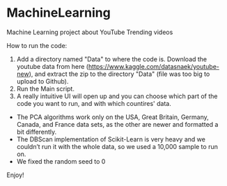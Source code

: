 # MachineLearning
Machine Learning project about YouTube Trending videos

How to run the code:
1) Add a directory named "Data" to where the code is. Download the youtube data from here (https://www.kaggle.com/datasnaek/youtube-new),
and extract the zip to the directory "Data" (file was too big to upload to Github).
2) Run the Main script.
3) A really intuitive UI will open up and you can choose which part of the code you want to run,
  and with which countires' data.
  
* The PCA algorithms work only on the USA, Great Britain, Germany, Canada, and   France data sets, as the other are newer and formatted a bit differently.
* The DBScan implementation of Scikit-Learn is very heavy and we couldn’t run it with the whole data, so we used a 10,000 sample to run on. 
* We fixed the random seed to 0

Enjoy!
